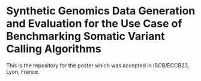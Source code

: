 # Synthetic Genomics Data Generation and Evaluation for the Use Case of Benchmarking Somatic Variant Calling Algorithms


This is the repository for the poster which was accepted in ISCB/ECCB23, Lyon, France.
